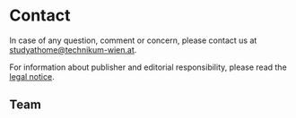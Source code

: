 # Contact

In case of any question, comment or concern, please contact us at [studyathome@technikum-wien.at](mailto:studyathome@technikum-wien.at).

For information about publisher and editorial responsibility, please read the [legal notice](./legal-notice).

## Team

<script setup>
import { VPTeamMembers } from 'vitepress/theme'
const members = [
  {
    avatar: 'https://www.github.com/wzagler.png',
    name: 'Wolfgang Zagler',
    title: 'Author',
    links: [
      { icon: 'github', link: 'https://github.com/wzagler' },
    ]
  },
  {
    avatar: 'https://www.github.com/deinhofer.png',
    name: 'Martin Deinhofer',
    title: 'Creator',
    links: [
      { icon: 'github', link: 'https://github.com/deinhofer' },
    ]
  },
  {
    avatar: 'https://www.github.com/sabicalija.png',
    name: 'Alija Sabic',
    title: 'Creator',
    links: [
      { icon: 'github', link: 'https://github.com/sabicalija' },
      { icon: 'twitter', link: 'https://twitter.com/G_qed' }
    ]
  }
]
</script>
<VPTeamMembers size="small" :members="members" />

<style lang="stylus">
.prev-next
  display none !important
</style>